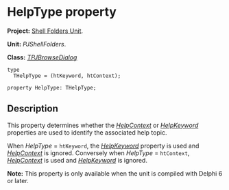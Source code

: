 # HelpType property #

**Project:** [Shell Folders Unit](ShellFoldersUnit.md).

**Unit:** _PJShellFolders_.

**Class:** _[TPJBrowseDialog](TPJBrowseDialog.md)_

```
type
  THelpType = (htKeyword, htContext);

property HelpType: THelpType;
```

## Description ##

This property determines whether the _[HelpContext](TPJBrowseDialogHelpContext.md)_ or _[HelpKeyword](TPJBrowseDialogHelpKeyword.md)_ properties are used to identify the associated help topic.

When _HelpType_ = `htKeyword`, the _[HelpKeyword](TPJBrowseDialogHelpKeyword.md)_ property is used and _[HelpContext](TPJBrowseDialogHelpContext.md)_ is ignored. Conversely when _HelpType_ = `htContext`, _[HelpContext](TPJBrowseDialogHelpContext.md)_ is used and _[HelpKeyword](TPJBrowseDialogHelpKeyword.md)_ is ignored.

**Note:** This property is only available when the unit is compiled with Delphi 6 or later.